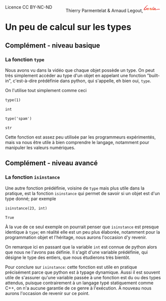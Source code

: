 
<span style="float:left;">Licence CC BY-NC-ND</span><span style="float:right;">Thierry Parmentelat &amp; Arnaud Legout,<img src="../../media/inria-25.png" style="display:inline"></span><br/>

# Un peu de calcul sur les types

## Complément - niveau basique

### La fonction `type`

Nous avons vu dans la vidéo que chaque objet possède un type. On peut très simplement accéder au type d'un objet en appelant une fonction "built-in", c'est-à-dire prédéfinie dans python, qui s'appelle, eh bien oui, `type`.

On l'utilise tout simplement comme ceci


```
type(1)
```




    int




```
type('spam')
```




    str



Cette fonction est assez peu utilisée par les programmeurs expérimentés, mais va nous être utile à bien comprendre le langage, notamment pour manipuler les valeurs numériques.

## Complément - niveau avancé

### La fonction `isinstance`

Une autre fonction prédéfinie, voisine de `type` mais plus utile dans la pratique, est la fonction `isinstance` qui permet de savoir si un objet est d'un type donné; par exemple


```
isinstance(23, int)
```




    True



À la vue de ce seul exemple on pourrait penser que `isinstance` est presque identique à `type`; en réalité elle est un peu plus élaborée, notamment pour la programmation objet et l'héritage, nous aurons l'occasion d'y revenir.

On remarque ici en passant que la variable `int` est connue de python alors que nous ne l'avons pas définie. Il s'agit d'une variable prédéfinie, qui désigne le type des entiers, que nous étudierons très bientôt.

Pour conclure sur `isinstance`: cette fonction est utile en pratique précisément parce que python est à typage dynamique. Aussi il est souvent utile de s'assurer qu'une variable passée à une fonction est du ou des types attendus, puisque contrairement à un langage typé statiquement comme C++, on n'a aucune garantie de ce genre à l'exécution. À nouveau nous aurons l'occasion de revenir sur ce point.
